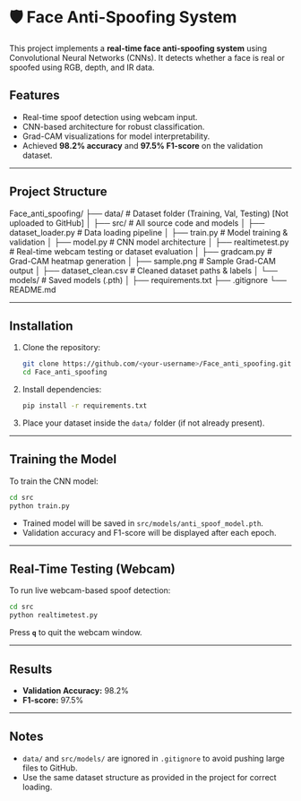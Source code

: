 # 🛡️ Face Anti-Spoofing System

This project implements a **real-time face anti-spoofing system** using Convolutional Neural Networks (CNNs). It detects whether a face is real or spoofed using RGB, depth, and IR data.  

##  Features
- Real-time spoof detection using webcam input.
- CNN-based architecture for robust classification.
- Grad-CAM visualizations for model interpretability.
- Achieved **98.2% accuracy** and **97.5% F1-score** on the validation dataset.

---

##  Project Structure

Face_anti_spoofing/
├── data/ # Dataset folder (Training, Val, Testing) [Not uploaded to GitHub]
│
├── src/ # All source code and models
│ ├── dataset_loader.py # Data loading pipeline
│ ├── train.py # Model training & validation
│ ├── model.py # CNN model architecture
│ ├── realtimetest.py # Real-time webcam testing or dataset evaluation
│ ├── gradcam.py # Grad-CAM heatmap generation
│ ├── sample.png # Sample Grad-CAM output
│ ├── dataset_clean.csv # Cleaned dataset paths & labels
│ └── models/ # Saved models (.pth)
│
├── requirements.txt
├── .gitignore
└── README.md

---

##  Installation

1. Clone the repository:  
   ```bash
   git clone https://github.com/<your-username>/Face_anti_spoofing.git
   cd Face_anti_spoofing


2. Install dependencies:

   ```bash
   pip install -r requirements.txt
   ```

3. Place your dataset inside the `data/` folder (if not already present).

---

##  Training the Model

To train the CNN model:

```bash
cd src
python train.py
```

* Trained model will be saved in `src/models/anti_spoof_model.pth`.
* Validation accuracy and F1-score will be displayed after each epoch.

---

##  Real-Time Testing (Webcam)

To run live webcam-based spoof detection:

```bash
cd src
python realtimetest.py
```

Press **`q`** to quit the webcam window.

---

##  Results

* **Validation Accuracy:** 98.2%
* **F1-score:** 97.5%

---

##  Notes

* `data/` and `src/models/` are ignored in `.gitignore` to avoid pushing large files to GitHub.
* Use the same dataset structure as provided in the project for correct loading.

